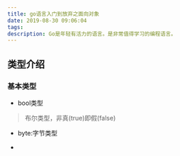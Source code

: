 ```yaml
---
title: go语言入门到放弃之面向对象
date: 2019-08-30 09:06:04
tags:
description: Go是年轻有活力的语言。是非常值得学习的编程语言。
---
```

## 类型介绍
### 基本类型
- bool类型
> 布尔类型，非真(true)即假(false) 
- byte:字节类型
> 
- 
